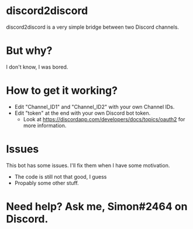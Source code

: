 # discord2discord

discord2discord is a very simple bridge between two Discord channels.

# But why?

I don't know, I was bored.

# How to get it working?

  - Edit "Channel_ID1" and "Channel_ID2" with your own Channel IDs.
  - Edit "token" at the end with your own Discord bot token.
     -  Look at https://discordapp.com/developers/docs/topics/oauth2 for more information.

# Issues

This bot has some issues. I'll fix them when I have some motivation.
- The code is still not that good, I guess
- Propably some other stuff.

# Need help? Ask me, Simon#2464 on Discord.
